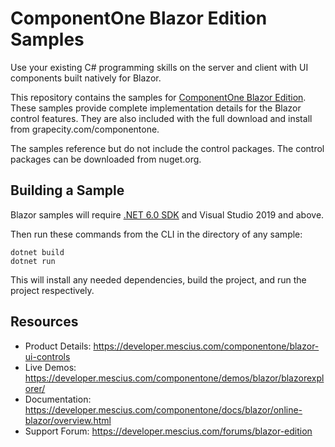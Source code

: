 # ComponentOne Blazor Edition Samples

Use your existing C# programming skills on the server and client with UI components built natively for Blazor. 

This repository contains the samples for [ComponentOne Blazor Edition](https://developer.mescius.com/componentone/blazor-ui-controls). These samples provide complete implementation details for the Blazor control features. They are also included with the full download and install from grapecity.com/componentone. 

The samples reference but do not include the control packages. The control packages can be downloaded from nuget.org.

## Building a Sample 

Blazor samples will require [.NET 6.0 SDK](https://www.microsoft.com/net/download) and Visual Studio 2019 and above.

Then run these commands from the CLI in the directory of any sample: 

```
dotnet build 
dotnet run 
```

This will install any needed dependencies, build the project, and run the project respectively.

## Resources

* Product Details: https://developer.mescius.com/componentone/blazor-ui-controls
* Live Demos: https://developer.mescius.com/componentone/demos/blazor/blazorexplorer/
* Documentation: https://developer.mescius.com/componentone/docs/blazor/online-blazor/overview.html
* Support Forum: https://developer.mescius.com/forums/blazor-edition
